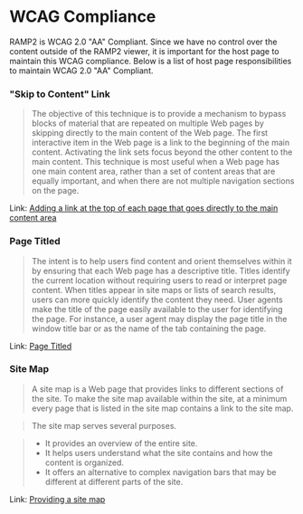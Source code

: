 # WCAG Compliance

RAMP2 is WCAG 2.0 "AA" Compliant. Since we have no control over the content outside of the RAMP2 viewer, it is important for the host page to maintain this WCAG compliance. Below is a list of host page responsibilities to maintain WCAG 2.0 "AA" Compliant.

### "Skip to Content" Link

> The objective of this technique is to provide a mechanism to bypass blocks of material that are repeated on multiple Web pages by skipping directly to the main content of the Web page. The first interactive item in the Web page is a link to the beginning of the main content. Activating the link sets focus beyond the other content to the main content. This technique is most useful when a Web page has one main content area, rather than a set of content areas that are equally important, and when there are not multiple navigation sections on the page.

Link: [Adding a link at the top of each page that goes directly to the main content area](https://www.w3.org/TR/WCAG20-TECHS/G1.html#G1-description)

### Page Titled

> The intent is to help users find content and orient themselves within it by ensuring that each Web page has a descriptive title. Titles identify the current location without requiring users to read or interpret page content. When titles appear in site maps or lists of search results, users can more quickly identify the content they need. User agents make the title of the page easily available to the user for identifying the page. For instance, a user agent may display the page title in the window title bar or as the name of the tab containing the page.

Link: [Page Titled](https://www.w3.org/TR/UNDERSTANDING-WCAG20/navigation-mechanisms-title.html#navigation-mechanisms-title-intent-head)

### Site Map

> A site map is a Web page that provides links to different sections of the site. To make the site map available within the site, at a minimum every page that is listed in the site map contains a link to the site map.

> The site map serves several purposes.

> - It provides an overview of the entire site.
> - It helps users understand what the site contains and how the content is organized.
> - It offers an alternative to complex navigation bars that may be different at different parts of the site.

Link: [Providing a site map](https://www.w3.org/TR/WCAG20-TECHS/G63.html#G63-description)